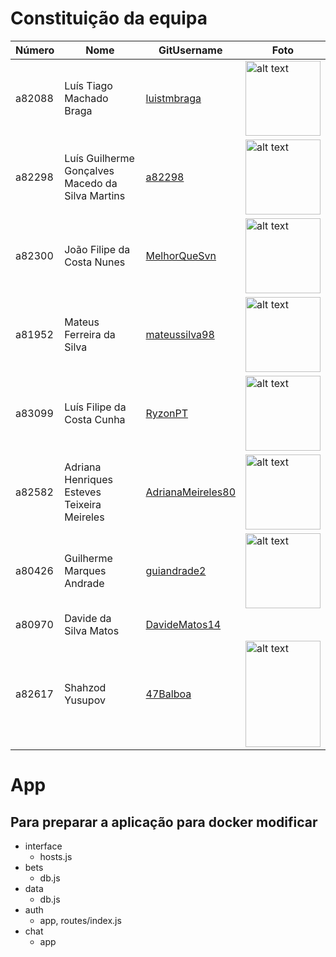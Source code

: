 # Constituição da equipa

| Número | Nome                                             | GitUsername       | Foto |
|--------|--------------------------------------------------|-------------------|------|
| a82088 | Luís Tiago Machado Braga                         | [luistmbraga](https://github.com/luistmbraga)       |   <img src="https://avatars3.githubusercontent.com/u/36746770?s=460&u=086baddcb03ab49619c4a5132fb78889a0a2f993&v=4" alt="alt text" width="120" height="120">   |
| a82298 | Luís Guilherme Gonçalves Macedo da Silva Martins | [a82298](https://github.com/a82298)           |  <img src="https://avatars3.githubusercontent.com/u/36774095?s=400&u=84353646454a2946e64d8b0a6e7f61cfe4465aa7&v=4" alt="alt text" width="120" height="120">    |
| a82300 | João Filipe da Costa Nunes                       | [MelhorQueSvn](https://github.com/MelhorQueSvn)      |   <img src="https://avatars0.githubusercontent.com/u/36746608?s=400&u=5988fbe2d9f912ee8b845dc4036897caaddff15b&v=4" alt="alt text" width="120" height="120">   |
| a81952 | Mateus Ferreira da Silva                         | [mateussilva98](https://github.com/mateussilva98)     |   <img src="https://avatars2.githubusercontent.com/u/36518616?s=400&u=02e3614b86504424ccb7776762c6466a6eb42b11&v=4" alt="alt text" width="120" height="120">   |
| a83099 | Luís Filipe da Costa Cunha                       | [RyzonPT](https://github.com/RyzonPT)           |   <img src="https://scontent.flis7-1.fna.fbcdn.net/v/t1.0-9/38856424_1101515389999708_5612988335602532352_o.jpg?_nc_cat=111&ccb=2&_nc_sid=09cbfe&_nc_ohc=516ENf5lFkoAX87BxaF&_nc_oc=AQkvppZl8tzKEixctaar-ArnvKAZlv4j_79JrQ638SGtk5FNgGFTkW-J4bMAUKtzxfI&_nc_ht=scontent.flis7-1.fna&oh=95b60afcb4b322e5f6ab8e7e4aadb397&oe=5FC9EE2F" alt="alt text" width="120" height="120">   |
| a82582 | Adriana Henriques Esteves Teixeira Meireles      | [AdrianaMeireles80](https://github.com/AdrianaMeireles80) |   <img src="https://avatars2.githubusercontent.com/u/27066531?s=400&u=54dc9e7c4a1ca167ba4ea44cf89f33a449a3e0fd&v=4" alt="alt text" width="120" height="120">   |
| a80426 | Guilherme Marques Andrade                        | [guiandrade2](https://github.com/guiandrade2)       |   <img src="https://scontent.flis7-1.fna.fbcdn.net/v/t1.0-9/18010703_1526580520706449_2432693347746207007_n.jpg?_nc_cat=106&ccb=2&_nc_sid=09cbfe&_nc_ohc=SNkROaPEM2YAX8JX52R&_nc_ht=scontent.flis7-1.fna&oh=c1fb063f7c9c5e82d7e797dbf23f7d18&oe=5FCBB264" alt="alt text" width="120" height="120">   |
| a80970 | Davide da Silva Matos                            | [DavideMatos14](https://github.com/DavideMatos14)     |      |
| a82617 | Shahzod Yusupov                                  | [47Balboa](https://github.com/47Balboa)          |   <img src="https://scontent.flis7-1.fna.fbcdn.net/v/t1.0-9/15589911_1354511281274649_375999130785960548_n.jpg?_nc_cat=111&ccb=2&_nc_sid=174925&_nc_ohc=BxpalEbwfvkAX-lLI5z&_nc_ht=scontent.flis7-1.fna&oh=cb1c1667dd59210a3f15d44f4f3fc394&oe=5FCB8CED" alt="alt text" width="120" height="170">   |

# App

## Para preparar a aplicação para docker modificar
* interface
  * hosts.js
* bets
  * db.js
* data
  * db.js
* auth
  * app, routes/index.js
* chat
  * app
